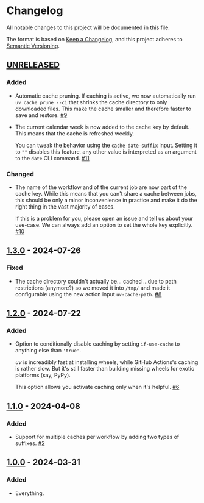 # Changelog

All notable changes to this project will be documented in this file.

The format is based on [Keep a Changelog](https://keepachangelog.com/en/1.0.0/), and this project adheres to [Semantic Versioning](https://semver.org/spec/v2.0.0.html).


## [UNRELEASED](https://github.com/hynek/setup-cached-uv/compare/v1.3.0...main)

### Added

- Automatic cache pruning.
  If caching is active, we now automatically run `uv cache prune --ci` that shrinks the cache directory to only downloaded files.
  This make the cache smaller and therefore faster to save and restore.
  [#9](https://github.com/hynek/setup-cached-uv/pull/9)

- The current calendar week is now added to the cache key by default.
  This means that the cache is refreshed weekly.

  You can tweak the behavior using the `cache-date-suffix` input.
  Setting it to `""` disables this feature, any other value is interpreted as an argument to the `date` CLI command.
  [#11](https://github.com/hynek/setup-cached-uv/pull/11)


### Changed

- The name of the workflow and of the current job are now part of the cache key.
  While this means that you can't share a cache between jobs, this should be only a minor inconvenience in practice and make it do the right thing in the vast majority of cases.

  If this is a problem for you, please open an issue and tell us about your use-case.
  We can always add an option to set the whole key explicitly.
  [#10](https://github.com/hynek/setup-cached-uv/pull/10)


## [1.3.0](https://github.com/hynek/setup-cached-uv/compare/v1.2.0...v1.3.0) - 2024-07-26

### Fixed

- The cache directory couldn't actually be... cached ...due to path restrictions (anymore?) so we moved it into `/tmp/` and made it configurable using the new action input `uv-cache-path`.
  [#8](https://github.com/hynek/setup-cached-uv/pull/8)


## [1.2.0](https://github.com/hynek/setup-cached-uv/compare/v1.1.0...v1.2.0) - 2024-07-22

### Added

- Option to conditionally disable caching by setting `if-use-cache` to anything else than `'true'`.

  *uv* is increadibly fast at installing wheels, while GitHub Actions's caching is rather slow.
  But it's still faster than building missing wheels for exotic platforms (say, PyPy).

  This option allows you activate caching only when it's helpful.
  [#6](https://github.com/hynek/setup-cached-uv/pull/6)


## [1.1.0](https://github.com/hynek/setup-cached-uv/compare/v1.0.0...v1.1.0) - 2024-04-08

### Added

- Support for multiple caches per workflow by adding two types of suffixes.
  [#2](https://github.com/hynek/setup-cached-uv/pull/2)


## [1.0.0](https://github.com/hynek/setup-cached-uv/tree/v1.0.0) - 2024-03-31

### Added

- Everything.
